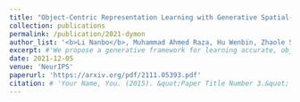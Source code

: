 ```yaml
---
title: "Object-Centric Representation Learning with Generative Spatial-Temporal Factorization"
collection: publications
permalink: /publication/2021-dymon
author_list: '<b>Li Nanbo</b>, Muhammad Ahmed Raza, Hu Wenbin, Zhaole Sun, Robert B. Fisher'
excerpt: #'We propose a generative framework for learning accurate, object-centric scene representations from multiple views.'
date: 2021-12-05
venue: 'NeurIPS'
paperurl: 'https://arxiv.org/pdf/2111.05393.pdf'
citation: # 'Your Name, You. (2015). &quot;Paper Title Number 3.&quot; <i>Journal 1</i>. 1(3).'
---
```


<!-- [Download paper here](https://arxiv.org/pdf/2111.05393.pdf) -->
